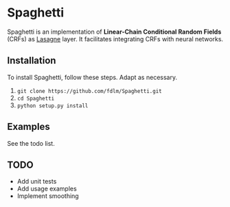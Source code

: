 # Spaghetti

Spaghetti is an implementation of **Linear-Chain Conditional Random Fields**
(CRFs) as [Lasagne](https://github.com/Lasagne/Lasagne) layer. It facilitates
integrating CRFs with neural networks.

## Installation

To install Spaghetti, follow these steps. Adapt as necessary.

1. `git clone https://github.com/fdlm/Spaghetti.git`
2. `cd Spaghetti`
3. `python setup.py install`

## Examples

See the todo list.

## TODO

 - Add unit tests
 - Add usage examples
 - Implement smoothing
